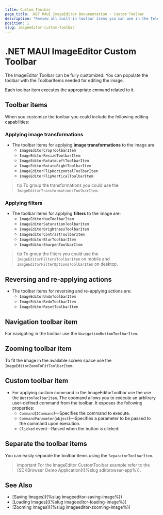 ```yaml
---
title: Custom Toolbar
page_title: .NET MAUI ImageEditor Documentation - Custom Toolbar
description: "Review all built-in toolbar items you can use in the Telerik UI for .NET MAUI ImageEditor."
position: 1
slug: imageeditor-custom-toolbar
---
```


# .NET MAUI ImageEditor Custom Toolbar

The ImageEditor Toolbar can be fully customized. You can populate the toolbar with the ToolbarItems needed for editing the image. 

Each toolbar item executes the appropriate cmmand related to it. 

## Toolbar items

When you customize the toolbar you could include the following editing capabilities:

### Applying image transformations

* The toolbar items for applying **image transformations** to the image are:
	* `ImageEditorCropToolbarItem`
	* `ImageEditorResizeToolbarItem`
	* `ImageEditorRotateLeftToolbarItem`
	* `ImageEditorRotateRightToolbarItem`
	* `ImageEditorFlipHorizontalToolbarItem`
	* `ImageEditorFlipVerticalToolbarItem`

>tip To group the transformations you could use the `ImageEditorTransformationsToolbarItem`.

### Applying filters

* The toolbar items for applying **filters** to the image are:
	* `ImageEditorHueToolbarItem`
	* `ImageEditorSaturationToolbarItem`
	* `ImageEditorBrightnessToolbarItem`
	* `ImageEditorContrastToolbarItem`
	* `ImageEditorBlurToolbarItem`
	* `ImageEditorSharpenToolbarItem`

>tip To group the filters you could use the `ImageEditorFiltersToolbarItem` on mobile and `ImageEditorFilterOptionsToolbarItem` on desktop.

## Reversing and re-applying actions

* The toolbar items for reversing and re-applying actions are:
	* `ImageEditorUndoToolbarItem`
	* `ImageEditorRedoToolbarItem`
	* `ImageEditorResetToolbarItem`

## Navigation toolbar item

For navigating in the toolbar use the `NavigationButtonToolbarItem`.

## Zooming toolbar item

To fit the image in the available screen space use the `ImageEditorZoomToFitToolbarItem`. 

## Custom toolbar item

* For applying custom command in the ImageEditorToolbar use the  use the `ButtonToolbarItem`. The coomand allows you to execute an arbitrary user-defined command from the toolbar. It exposes the following properties:
	* `Command`(`ICommand`)&mdash;Specifies the command to execute.
	* `CommandParameter`(`object`)&mdash;Specifies a parameter to be passed to the command upon execution.
	* `Clicked` event&mdash;Raised when the button is clicked.

## Separate the toolbar items

You can easily separate the toolbar items using the `SeparatorToolbarItem`.

>important For the ImageEditor CustomToolbar example refer to the [SDKBrowser Demo Application]({%slug sdkbrowser-app%}).

## See Also

- [Saving Images]({%slug imageeditor-saving-image%})
- [Loading Images]({%slug imageeditor-loading-image%})
- [Zooming Images]({%slug imageeditor-zooming-image%})
